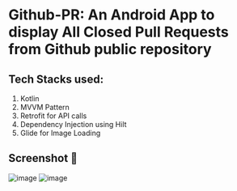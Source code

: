 # Github-PR: An Android App to display All Closed Pull Requests from Github public repository

## Tech Stacks used:
1. Kotlin
2. MVVM Pattern
3. Retrofit for API calls
4. Dependency Injection using Hilt
5. Glide for Image Loading


## Screenshot :eyes:

![image](https://github.com/amntoppo/Github-PR/assets/22256112/30f46e5c-d779-4a24-a4b3-7ffe2fea0e54)
![image](https://github.com/amntoppo/Github-PR/assets/22256112/cf8d1a52-85dc-4c65-9396-4e92f7283e79)
